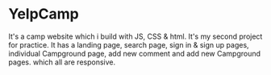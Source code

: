 # YelpCamp
It's a camp website which i build with JS, CSS & html. It's my second project for practice.
It has a landing page, search page, sign in & sign up pages, individual Campground page, add new comment 
and add new Campground pages. which all are responsive.
